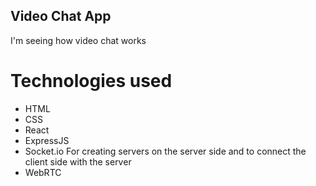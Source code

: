 ## Video Chat App
I'm seeing how video chat works 

# Technologies used
<ul>
<li>HTML</li>
<li>CSS</li>
<li>React</li>
<li>ExpressJS</li>
<li>Socket.io
For creating servers on the server side and to connect the client side with the server
</li>
<li>WebRTC</li>